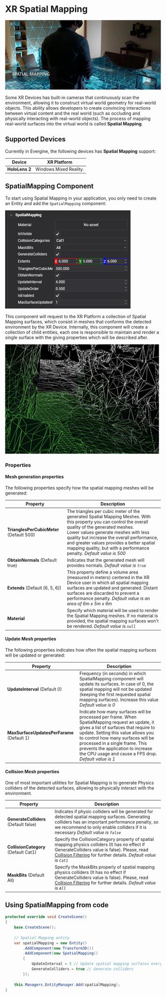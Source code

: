 # XR Spatial Mapping

![Spatial Mapping](images/spatialmapping_image.jpg)

Some XR Devices has built-in cameras that continuously scan the environment, allowing it to construct virtual world geometry for real-world objects. This ability allows developers to create convincing interactions between virtual content and the real world (such as occluding and physically interacting with real-world objects). The process of mapping real-world surfaces into the virtual world is called **Spatial Mapping**.

## Supported Devices

Currently in Evergine, the following devices has **Spatial Mapping** support:

| Device | XR Platform |
| --- | --- |
| **HoloLens 2** | Windows Mixed Reality. |

## SpatialMapping Component

To start using Spatial Mapping in your application, you only need to create an Entity and add the `SpatialMapping` component:

![SpatialMapping Component in Evergine Studio](images/spatialmapping_component.png)

This component will request to the XR Platform a collection of Spatial Mapping surfaces, which consist in meshes that conforms the detected environment by the XR Device. Internally, this component will create a collection of child entities, each one is responsible to maintain and render a single surface with the giving properties which will be described after.

![SpatialMapping](images/spatial-mapping-500px.png)

### Properties

#### Mesh generation properties

The following properties specify how the spatial mapping meshes will be generated:

| Property | Description |
| --- | --- |
| **TrianglesPerCubicMeter** (Default 500) | The triangles per cubic meter of the generated Spatial Mapping Meshes. With this property you can control the overall quality of the generated meshes. <br/> Lower values generate meshes with less quality but increase the overall performance, and greater values provides a better spatial mapping quality, but with a performance penalty. *Default value is 500* |
| **ObtainNormals** (Default true) |  Indicates that the generated mesh will provides normals. *Default value is `true`* |
| **Extends** (Default [6, 5, 6]) | This property define a volume area (measured in meters) centered in the XR Device user in which all spatial mapping surfaces are updated and generated. Distant surfaces are discarded to prevent a performance penalty. *Default value is an area of 6m x 5m x 6m* |
| **Material** | Specify which material will be used to render the Spatial Mapping meshes. If no material is provided, the spatial mapping surfaces won't be rendered. *Default value is `null`* |

#### Update Mesh properties

The following properties indicates how often the spatial mapping surfaces will be updated or generated:

| Property | Description |
| --- | --- |
| **UpdateInterval** (Default 0) | Frequency (in seconds) in which SpatialMapping component will update its surfaces. In case of 0, the spatial mapping will not be updated (keeping the first requested spatial mapping surfaces). Increase this value *Default value is 0* |
| **MaxSurfaceUpdatesPerFarame** (Default 1) |  Indicate how many surfaces will be processed per frame. When SpatialMapping request an update, it gives a list of surfaces that require to update. Setting this value allows you to control how many surfaces will be processed in a single frame. This prevents the application to increase the CPU usage and cause a FPS drop. *Default value is 1* |

#### Collision Mesh properties

One of most important utilities for Spatial Mapping is to generate Physics colliders of the detected surfaces, allowing to physically interact with the environment.

| Property | Description |
| --- | --- |
| **GenerateColliders** (Default false) | Indicates if physic colliders will be generated for detected spatial mapping surfaces. Generating colliders has an important performance penalty, so we recommend to only enable colliders if it is necessary  *Default value is `false`* |
| **CollisionCategory** (Default Cat1) |  Specify the CollisionCategory property of spatial mapping physics colliders (It has no effect if GenerateColliders value is false). Please, read [Collision Filtering](../physics/physics_bodies/collisions.md#collision-filtering) for further details. *Default value is `Cat1`* |
| **MaskBits** (Default All) |  Specify the MaskBits properly of spatial mapping physics colliders (It has no effect if GenerateColliders value is false). Please, read [Collision Filtering](../physics/physics_bodies/collisions.md#collision-filtering) for further details. *Default value is `All`* |

## Using SpatialMapping from code

```csharp
protected override void CreateScene()
{
    base.CreateScene();

    // Spatial Mapping entity
    var spatialMapping = new Entity()
        .AddComponent(new Transform3D())
        .AddComponent(new SpatialMapping() 
        { 
            UpdateInterval = 5 // Update spatial mapping surfaces every 5 seconds
            GenerateColliders = true // Generate colliders
        });

    this.Managers.EntityManager.Add(spatialMapping);
}
```